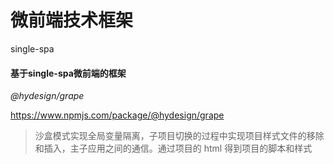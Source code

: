 # 微前端技术框架

single-spa

#### 基于single-spa微前端的框架

*@hydesign/grape*

https://www.npmjs.com/package/@hydesign/grape

> 沙盒模式实现全局变量隔离，子项目切换的过程中实现项目样式文件的移除和插入，主子应用之间的通信。通过项目的 html 得到项目的脚本和样式
